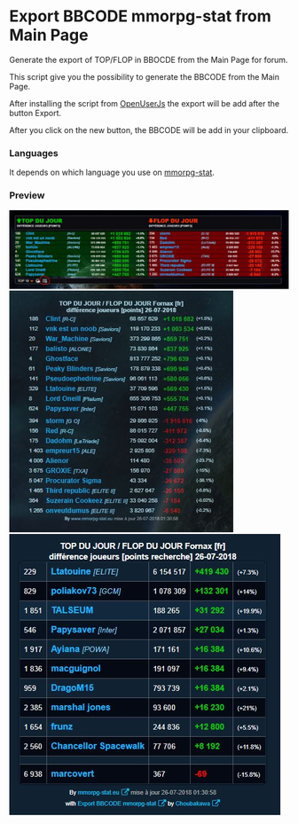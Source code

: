 # Export BBCODE mmorpg-stat from Main Page

Generate the export of TOP/FLOP in BBOCDE from the Main Page for forum.

This script give you the possibility to generate the BBCODE from the Main Page. 

After installing the script from [OpenUserJs] the export will be add after the button Export.

After you click on the new button, the BBCODE will be add in your clipboard.

### Languages

It depends on which language you use on [mmorpg-stat]. 

### Preview

![Screen_mmorpg-stat](/preview/Screen_mmorpg-stat.JPG)
![Screen_forum_1](/preview/Screen_export_forumactif.JPG)
![Screen_forum_2](/preview/Screen_export_board_ogame.JPG)

[OpenUserJs]: <https://openuserjs.org/scripts/Choubakawa/Export_BBCODE_mmorpg-stat_from_Main_Page>
[mmorpg-stat]: <https://www.mmorpg-stat.eu/>